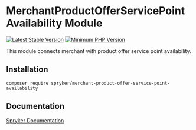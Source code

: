# MerchantProductOfferServicePointAvailability Module
[![Latest Stable Version](https://poser.pugx.org/spryker/merchant-product-offer-service-point-availability/v/stable.svg)](https://packagist.org/packages/spryker/merchant-product-offer-service-point-availability)
[![Minimum PHP Version](https://img.shields.io/badge/php-%3E%3D%208.0-8892BF.svg)](https://php.net/)

This module connects merchant with product offer service point availability.

## Installation

```
composer require spryker/merchant-product-offer-service-point-availability
```

## Documentation

[Spryker Documentation](https://docs.spryker.com)
